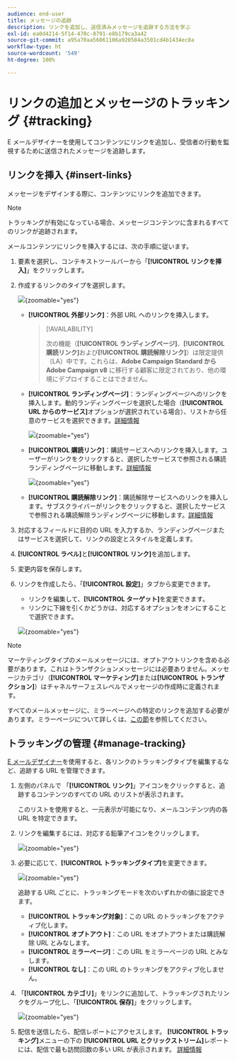 ```yaml
---
audience: end-user
title: メッセージの追跡
description: リンクを追加し、送信済みメッセージを追跡する方法を学ぶ
exl-id: ea0d4214-5f14-470c-8791-e8b179ca3a42
source-git-commit: a95a70aa56061106a920584a3501cd4b1434ec8a
workflow-type: ht
source-wordcount: '549'
ht-degree: 100%

---
```


# リンクの追加とメッセージのトラッキング {#tracking}

E メールデザイナーを使用してコンテンツにリンクを追加し、受信者の行動を監視するために送信されたメッセージを追跡します。

## リンクを挿入 {#insert-links}

メッセージをデザインする際に、コンテンツにリンクを追加できます。

>[!NOTE]
>
>トラッキングが有効になっている場合、メッセージコンテンツに含まれるすべてのリンクが追跡されます。

メールコンテンツにリンクを挿入するには、次の手順に従います。

1. 要素を選択し、コンテキストツールバーから「**[!UICONTROL リンクを挿入]**」をクリックします。

1. 作成するリンクのタイプを選択します。

   ![](assets/message-tracking-insert-link.png){zoomable=&quot;yes&quot;}

   * **[!UICONTROL 外部リンク]**：外部 URL へのリンクを挿入します。

     >[!AVAILABILITY]
     >
     >次の機能（**[!UICONTROL ランディングページ]**、**[!UICONTROL 購読リンク]**&#x200B;および&#x200B;**[!UICONTROL 購読解除リンク]**）は限定提供（LA）中です。これらは、**Adobe Campaign Standard から Adobe Campaign v8** に移行する顧客に限定されており、他の環境にデプロイすることはできません。

   * **[!UICONTROL ランディングページ]**：ランディングページへのリンクを挿入します。動的ランディングページを選択した場合（**[!UICONTROL URL からのサービス]**&#x200B;オプションが選択されている場合）、リストから任意のサービスを選択できます。[詳細情報](../landing-pages/create-lp.md#define-actions-on-form-submission)

     ![](assets/email-link-to-landing-page.png){zoomable=&quot;yes&quot;}

   * **[!UICONTROL 購読リンク]**：購読サービスへのリンクを挿入します。ユーザーがリンクをクリックすると、選択したサービスで参照される購読ランディングページに移動します。[詳細情報](../audience/manage-services.md#create-service)

     ![](assets/service-create-default-lp-link.png){zoomable=&quot;yes&quot;}

   * **[!UICONTROL 購読解除リンク]**：購読解除サービスへのリンクを挿入します。サブスクライバーがリンクをクリックすると、選択したサービスで参照される購読解除ランディングページに移動します。[詳細情報](../audience/manage-services.md#create-service)

   <!--* **[!UICONTROL Mirror page]**: Add a link to display the email content in a web browser. [Learn more]-->

1. 対応するフィールドに目的の URL を入力するか、ランディングページまたはサービスを選択して、リンクの設定とスタイルを定義します。

1. **[!UICONTROL ラベル]**&#x200B;と&#x200B;**[!UICONTROL リンク]**&#x200B;を追加します。

1. 変更内容を保存します。

1. リンクを作成したら、「**[!UICONTROL 設定]**」タブから変更できます。

   * リンクを編集して、**[!UICONTROL ターゲット]**&#x200B;を変更できます。
   * リンクに下線を引くかどうかは、対応するオプションをオンにすることで選択できます。

   ![](assets/message-tracking-link-settings.png){zoomable=&quot;yes&quot;}

>[!NOTE]
>
>マーケティングタイプのメールメッセージには、オプトアウトリンクを含める必要があります。これはトランザクションメッセージには必要ありません。メッセージカテゴリ（**[!UICONTROL マーケティング]**&#x200B;または&#x200B;**[!UICONTROL トランザクション]**）はチャネルサーフェスレベルでメッセージの作成時に定義されます。

すべてのメールメッセージに、ミラーページへの特定のリンクを追加する必要があります。ミラーページについて詳しくは、[この節](mirror-page.md)を参照してください。

## トラッキングの管理 {#manage-tracking}

[E メールデザイナー](create-email-content.md)を使用すると、各リンクのトラッキングタイプを編集するなど、追跡する URL を管理できます。

1. 左側のパネルで 「**[!UICONTROL リンク]**」アイコンをクリックすると、追跡するコンテンツのすべての URL のリストが表示されます。

   このリストを使用すると、一元表示が可能になり、メールコンテンツ内の各 URL を特定できます。

1. リンクを編集するには、対応する鉛筆アイコンをクリックします。

   ![](assets/message-tracking-edit-links.png){zoomable=&quot;yes&quot;}

1. 必要に応じて、**[!UICONTROL トラッキングタイプ]**&#x200B;を変更できます。

   ![](assets/message-tracking-edit-a-link.png){zoomable=&quot;yes&quot;}

   追跡する URL ごとに、トラッキングモードを次のいずれかの値に設定できます。

   * **[!UICONTROL トラッキング対象]**：この URL のトラッキングをアクティブ化します。
   * **[!UICONTROL オプトアウト]**：この URL をオプトアウトまたは購読解除 URL とみなします。
   * **[!UICONTROL ミラーページ]**：この URL をミラーページの URL とみなします。
   * **[!UICONTROL なし]**：この URL のトラッキングをアクティブ化しません。<!--This information is saved: if the URL appears again in a future message, its tracking is automatically deactivated.-->

1. 「**[!UICONTROL カテゴリ]**」をリンクに追加して、トラッキングされたリンクをグループ化し、「**[!UICONTROL 保存]**」をクリックします。

   ![](assets/message-tracking-edit-a-link_2.png){zoomable=&quot;yes&quot;}

1. 配信を送信したら、配信レポートにアクセスします。 **[!UICONTROL トラッキング]**&#x200B;メニューの下の **[!UICONTROL URL とクリックストリーム]**&#x200B;レポートには、配信で最も訪問回数の多い URL が表示されます。 [詳細情報](../reporting/gs-reports.md)
